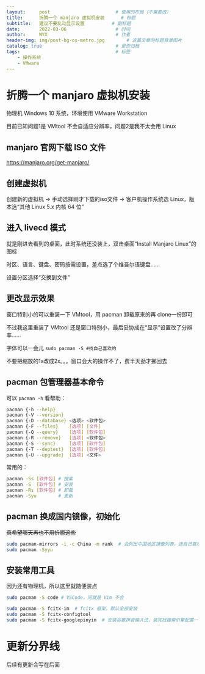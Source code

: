 ```yaml
---
layout:     post   				        # 使用的布局（不需要改）
title:      折腾一个 manjaro 虚拟机安装 		# 标题 
subtitle:   建议不要乱动显示设置			# 副标题
date:       2022-03-06 				    # 时间
author:     WYX 					    # 作者
header-img: img/post-bg-os-metro.jpg 	    # 这篇文章的标题背景图片
catalog: true 						    # 是否归档
tags:								    # 标签
    - 操作系统
    - VMware
---
```


# 折腾一个 manjaro 虚拟机安装

物理机 Windows 10 系统，环境使用 VMware Workstation

目前已知问题1是 VMtool 不会自适应分辨率，问题2是我不太会用 Linux

## manjaro 官网下载 ISO 文件

https://manjaro.org/get-manjaro/

## 创建虚拟机

创建新的虚拟机 -> 手动选择刚才下载的iso文件 -> 客户机操作系统选 Linux，版本选“其他 Linux 5.x 内核 64 位” 

## 进入 livecd 模式

就是刚进去看到的桌面，此时系统还没装上，双击桌面“Install Manjaro Linux”的图标

时区、语言、键盘、密码按需设置，差点选了个维吾尔语键盘……

设置分区选择“交换到文件”

## 更改显示效果

窗口特别小的可以重装一下 VMtool，用 pacman 卸载原来的再 clone一份即可

不过我这里重装了 VMtool 还是窗口特别小，最后妥协成在“显示”设置改了分辨率……

字体可以一会儿 `sudo pacman -S #找自己喜欢的` 

不要把缩放的1x改成2x。。。窗口会大的操作不了，费半天劲才挪回去

## pacman 包管理器基本命令

可以 `pacman -h` 看帮助：

```bash
pacman {-h --help}
pacman {-V --version}
pacman {-D --database} <选项> <软件包>
pacman {-F --files}    [选项] [文件]
pacman {-Q --query}    [选项] [软件包]
pacman {-R --remove}   [选项] <软件包>
pacman {-S --sync}     [选项] [软件包]
pacman {-T --deptest}  [选项] [软件包]
pacman {-U --upgrade}  [选项] <文件>
```

常用的：

```bash
pacman -Ss [软件包] # 搜索
pacman -S  [软件包] # 安装
pacman -Rs [软件包] # 卸载
pacman -Syu        # 更新
```

## pacman 换成国内镜像，初始化

~~真希望哪天再也不用折腾这些~~

```bash
sudo pacman-mirrors -i -c China -m rank  # 会列出中国地区镜像列表，选自己喜欢的
sudo pacman -Syyu
```

## 安装常用工具

因为还有物理机，所以这里就随便装点

```bash
sudo pacman -S code # VSCode，问就是 Vim 不会

sudo pacman -S fcitx-im  # fcitx 框架，默认全部安装
sudo pacman -S fcitx-configtool
sudo pacman -S fcitx-googlepinyin  # 安装谷歌拼音输入法，装完找搜索引擎配置一下需要重启
```



# 更新分界线

后续有更新会写在后面
